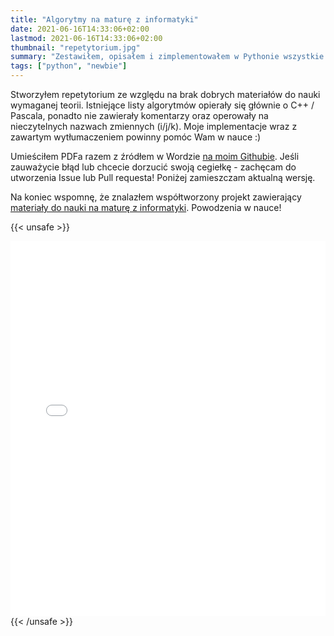 ```yaml
---
title: "Algorytmy na maturę z informatyki"
date: 2021-06-16T14:33:06+02:00
lastmod: 2021-06-16T14:33:06+02:00
thumbnail: "repetytorium.jpg"
summary: "Zestawiłem, opisałem i zimplementowałem w Pythonie wszystkie wymagane algorytmy na maturę z informatyki."
tags: ["python", "newbie"]
---
```


Stworzyłem repetytorium ze względu na brak dobrych materiałów do nauki wymaganej teorii. Istniejące listy algorytmów opierały się głównie o C++ / Pascala, ponadto nie zawierały komentarzy oraz operowały na nieczytelnych nazwach zmiennych (i/j/k). Moje implementacje wraz z zawartym wytłumaczeniem powinny pomóc Wam w nauce :)

Umieściłem PDFa razem z źródłem w Wordzie [na moim Githubie](https://github.com/asdfMaciej/algorytmy-z-informatyki). Jeśli zauważycie błąd lub chcecie dorzucić swoją cegiełkę - zachęcam do utworzenia Issue lub Pull requesta! Poniżej zamieszczam aktualną wersję.

Na koniec wspomnę, że znalazłem współtworzony projekt zawierający [materiały do nauki na maturę z informatyki](https://github.com/wernexnrs/MATURA-INFORMATYKA). Powodzenia w nauce!

{{< unsafe >}}
<iframe src="Matura z informatyki.pdf" style="width: 100%;height: 600px;border: none;"></iframe>
{{< /unsafe >}}


